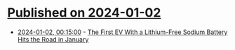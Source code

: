 # [Published on 2024-01-02](index.md)

* [2024-01-02, 00:15:00](https://soylentnews.org/article.pl?sid=23/12/31/2116237&from=rss) - [The First EV With a Lithium-Free Sodium Battery Hits the Road in January](https://soylentnews.org/article.pl?sid=23/12/31/2116237&from=rss)
